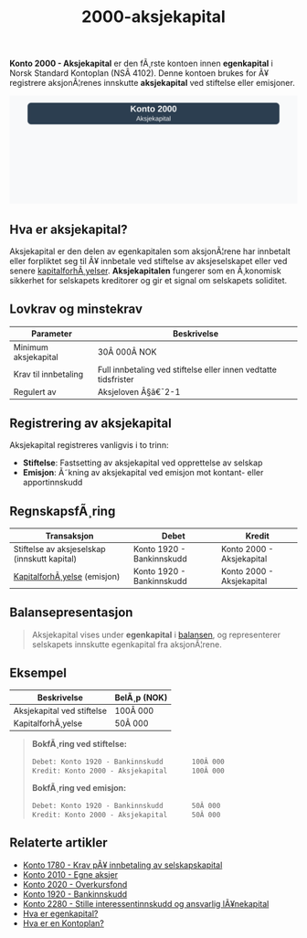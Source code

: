 ﻿---
title: "2000-aksjekapital"
meta_title: "2000-aksjekapital"
meta_description: '**Konto 2000 - Aksjekapital** er den fÃ¸rste kontoen innen **egenkapital** i Norsk Standard Kontoplan (NSÂ 4102). Denne kontoen brukes for Ã¥ registrere aksjonÃ...'
slug: 2000-aksjekapital
type: blog
layout: pages/single
---

**Konto 2000 - Aksjekapital** er den fÃ¸rste kontoen innen **egenkapital** i Norsk Standard Kontoplan (NSÂ 4102). Denne kontoen brukes for Ã¥ registrere aksjonÃ¦renes innskutte **aksjekapital** ved stiftelse eller emisjoner.

![Illustrasjon av konto 2000 aksjekapital](2000-aksjekapital-image.svg)

## Hva er aksjekapital?

Aksjekapital er den delen av egenkapitalen som aksjonÃ¦rene har innbetalt eller forpliktet seg til Ã¥ innbetale ved stiftelse av aksjeselskapet eller ved senere [kapitalforhÃ¸yelser](/blogs/regnskap/kapitalforhoyelse "KapitalforhÃ¸yelse: Metoder og RegnskapsfÃ¸ring"). **Aksjekapitalen** fungerer som en Ã¸konomisk sikkerhet for selskapets kreditorer og gir et signal om selskapets soliditet.

## Lovkrav og minstekrav

| Parameter                    | Beskrivelse                                                      |
|------------------------------|------------------------------------------------------------------|
| Minimum aksjekapital         | 30Â 000Â NOK                                                       |
| Krav til innbetaling          | Full innbetaling ved stiftelse eller innen vedtatte tidsfrister  |
| Regulert av                  | Aksjeloven Â§â€¯2-1                                                 |

## Registrering av aksjekapital

Aksjekapital registreres vanligvis i to trinn:

* **Stiftelse**: Fastsetting av aksjekapital ved opprettelse av selskap
* **Emisjon**: Ã˜kning av aksjekapital ved emisjon mot kontant- eller apportinnskudd

## RegnskapsfÃ¸ring

| Transaksjon                                  | Debet                             | Kredit                        |
|----------------------------------------------|-----------------------------------|-------------------------------|
| Stiftelse av aksjeselskap (innskutt kapital) | Konto 1920 - Bankinnskudd         | Konto 2000 - Aksjekapital     |
| [KapitalforhÃ¸yelse](/blogs/regnskap/kapitalforhoyelse "KapitalforhÃ¸yelse: Metoder og RegnskapsfÃ¸ring") (emisjon) | Konto 1920 - Bankinnskudd         | Konto 2000 - Aksjekapital     |

## Balansepresentasjon

>Aksjekapital vises under **egenkapital** i [balansen](/blogs/regnskap/hva-er-balanseregnskap "Hva er Balanseregnskap?"), og representerer selskapets innskutte egenkapital fra aksjonÃ¦rene.

## Eksempel

| Beskrivelse                    | BelÃ¸p (NOK) |
|--------------------------------|-------------|
| Aksjekapital ved stiftelse     | 100Â 000     |
| KapitalforhÃ¸yelse              | 50Â 000      |

>**BokfÃ¸ring ved stiftelse:**
>
>```plaintext
>Debet: Konto 1920 - Bankinnskudd       100Â 000
>Kredit: Konto 2000 - Aksjekapital      100Â 000
>```
>
>**BokfÃ¸ring ved emisjon:**
>
>```plaintext
>Debet: Konto 1920 - Bankinnskudd       50Â 000
>Kredit: Konto 2000 - Aksjekapital      50Â 000
>```

## Relaterte artikler

* [Konto 1780 - Krav pÃ¥ innbetaling av selskapskapital](/blogs/kontoplan/1780-krav-pa-innbetaling-av-selskapskapital "Konto 1780 - Krav pÃ¥ innbetaling av selskapskapital")
* [Konto 2010 - Egne aksjer](/blogs/kontoplan/2010-egne-aksjer "Konto 2010 - Egne aksjer: Egne aksjer i Norsk Standard Kontoplan")
* [Konto 2020 - Overkursfond](/blogs/kontoplan/2020-overkursfond "Konto 2020 - Overkursfond: Overkursfond i Norsk Standard Kontoplan")
* [Konto 1920 - Bankinnskudd](/blogs/kontoplan/1920-bankinnskudd "Konto 1920 - Bankinnskudd: Bankinnskudd i Norsk Standard Kontoplan")
* [Konto 2280 - Stille interessentinnskudd og ansvarlig lÃ¥nekapital](/blogs/kontoplan/2280-stille-interessentinnskudd-og-ansvarlig-lanekapital "Konto 2280 - Stille interessentinnskudd og ansvarlig lÃ¥nekapital i Norsk Standard Kontoplan")
* [Hva er egenkapital?](/blogs/regnskap/hva-er-egenkapital "Hva er Egenkapital? Komplett Guide til Egenkapital i Regnskap")
* [Hva er en Kontoplan?](/blogs/regnskap/hva-er-kontoplan "Hva er en Kontoplan? Komplett Guide til Kontoplaner i Norsk Regnskap")
